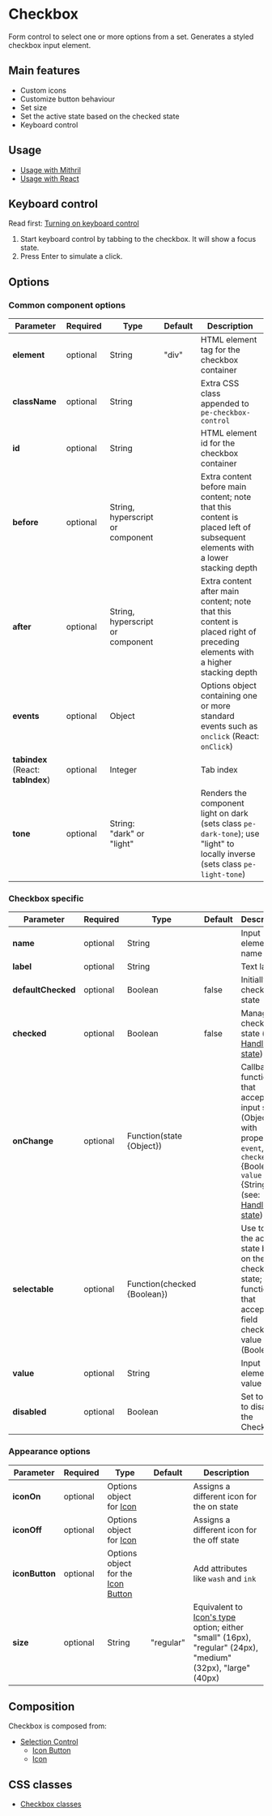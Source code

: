 # Checkbox

Form control to select one or more options from a set. Generates a styled checkbox input element.


## Main features

* Custom icons
* Customize button behaviour
* Set size
* Set the active state based on the checked state
* Keyboard control


## Usage

* [Usage with Mithril](mithril/checkbox.md)
* [Usage with React](react/checkbox.md)


## Keyboard control

Read first: [Turning on keyboard control](../keyboard-control.md)

1. Start keyboard control by tabbing to the checkbox. It will show a focus state.
1. Press Enter to simulate a click.


## Options

### Common component options

| **Parameter** |  **Required** | **Type** | **Default** | **Description** |
| ------------- | -------------- | -------- | ----------- | --------------- |
| **element**   | optional       | String   | "div"       | HTML element tag for the checkbox container |
| **className** | optional       | String   |             | Extra CSS class appended to `pe-checkbox-control` |
| **id**        | optional       | String   |             | HTML element id for the checkbox container |
| **before**    | optional       | String, hyperscript or component |      | Extra content before main content; note that this content is placed left of subsequent elements with a lower stacking depth |
| **after**     | optional       | String, hyperscript or component |      | Extra content after main content; note that this content is placed right of preceding elements with a higher stacking depth |
| **events**    | optional       | Object   |             | Options object containing one or more standard events such as `onclick` (React: `onClick`) |
| **tabindex** (React: **tabIndex**) | optional       | Integer  |             | Tab index |
| **tone**      | optional       | String: "dark" or "light" |  | Renders the component light on dark (sets class `pe-dark-tone`); use "light" to locally inverse (sets class `pe-light-tone`) |

### Checkbox specific

| **Parameter** |  **Required** | **Type** | **Default** | **Description** |
| ------------- | -------------- | -------- | ----------- | --------------- |
| **name**      | optional | String | | Input element name |
| **label**     | optional | String | | Text label |
| **defaultChecked** | optional | Boolean | false | Initially checked state |
| **checked**   | optional | Boolean | false | Managed checked state (see: [Handling state](../handling-state.md)) |
| **onChange**  | optional | Function(state {Object}) | | Callback function that accepts the input state (Object with properties `event`, `checked` {Boolean}, `value` {String}) (see: [Handling state](../handling-state.md)) |
| **selectable** | optional | Function(checked {Boolean}) | | Use to set the active state based on the checkbox state; function that accepts the field checked value (Boolean) |
| **value**     | optional | String |  | Input element value |
| **disabled**  | optional | Boolean |  | Set to true to disable the Checkbox |

### Appearance options

| **Parameter**  |  **Required** | **Type** | **Default** | **Description** |
| -------------- | -------------- | -------- | ----------- | --------------- |
| **iconOn**     | optional | Options object for [Icon](icon.md) | | Assigns a different icon for the on state |
| **iconOff**    | optional | Options object for [Icon](icon.md) | | Assigns a different icon for the off state |
| **iconButton** | optional | Options object for the [Icon Button](icon-button.md) | | Add attributes like `wash` and `ink` |
| **size**       | optional | String | "regular" | Equivalent to [Icon's type](icon.md) option; either "small" (16px), "regular" (24px), "medium" (32px), "large" (40px) |


## Composition

Checkbox is composed from:

* [Selection Control](selection-control.md)
  * [Icon Button](icon-button.md)
  * [Icon](icon.md)


## CSS classes

* [Checkbox classes](../../packages/polythene-css-classes/checkbox.js)


